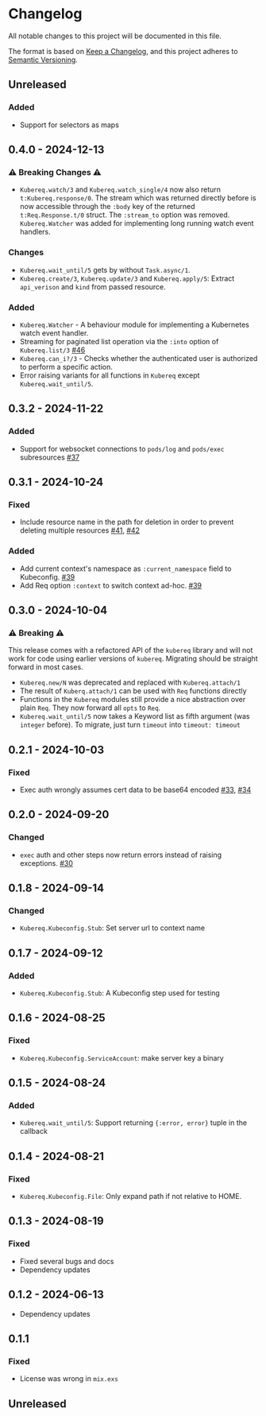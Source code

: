 # Changelog

All notable changes to this project will be documented in this file.

The format is based on [Keep a Changelog](https://keepachangelog.com/en/1.0.0/),
and this project adheres to [Semantic Versioning](https://semver.org/spec/v2.0.0.html).

## Unreleased

### Added

- Support for selectors as maps

<!-- Add your changelog entry to the relevant subsection -->

<!-- ### Added | Changed | Deprecated | Removed | Fixed | Security -->

<!--------------------- Don't add new entries after this line --------------------->

## 0.4.0 - 2024-12-13

### ⚠️ Breaking Changes ⚠️

- `Kubereq.watch/3` and `Kubereq.watch_single/4` now also return `t:Kubereq.response/0`.
  The stream which was returned directly before is now accessible through the `:body`
  key of the returned `t:Req.Response.t/0` struct. The `:stream_to` option was removed.
  `Kubereq.Watcher` was added for implementing long running watch event handlers.

### Changes

- `Kubereq.wait_until/5` gets by without `Task.async/1`.
- `Kubereq.create/3`, `Kubereq.update/3` and `Kubereq.apply/5`: Extract `api_verison` and `kind` from passed resource.

### Added

- `Kubereq.Watcher` - A behaviour module for implementing a Kubernetes watch event handler.
- Streaming for paginated list operation via the `:into` option of `Kubereq.list/3`
  [#46](https://github.com/mruoss/kubereq/pull/46)
- `Kubereq.can_i?/3` - Checks whether the authenticated user is authorized to perform a specific action.
- Error raising variants for all functions in `Kubereq` except `Kubereq.wait_until/5`.

## 0.3.2 - 2024-11-22

### Added

- Support for websocket connections to `pods/log` and `pods/exec` subresources [#37](https://github.com/mruoss/kubereq/pull/37)

## 0.3.1 - 2024-10-24

### Fixed

- Include resource name in the path for deletion in order to prevent deleting multiple resources [#41](https://github.com/mruoss/kubereq/issues/41), [#42](https://github.com/mruoss/kubereq/pull/42)

### Added

- Add current context's namespace as `:current_namespace` field to Kubeconfig. [#39](https://github.com/mruoss/kubereq/pull/39)
- Add Req option `:context` to switch context ad-hoc. [#39](https://github.com/mruoss/kubereq/pull/39)

## 0.3.0 - 2024-10-04

### ⚠️ Breaking ⚠️

This release comes with a refactored API of the `kubereq` library and will not
work for code using earlier versions of `kubereq`. Migrating should be straight
forward in most cases.

- `Kubereq.new/N` was deprecated and replaced with `Kubereq.attach/1`
- The result of `Kuberq.attach/1` can be used with `Req` functions directly
- Functions in the `Kubereq` modules still provide a nice abstraction over plain
  `Req`. They now forward all `opts` to `Req`.
- `Kubereq.wait_until/5` now takes a Keyword list as fifth argument (was
  `integer` before). To migrate, just turn `timeout` into `timeout: timeout`

## 0.2.1 - 2024-10-03

### Fixed

- Exec auth wrongly assumes cert data to be base64 encoded [#33](https://github.com/mruoss/kubereq/issues/33), [#34](https://github.com/mruoss/kubereq/pull/34)

## 0.2.0 - 2024-09-20

### Changed

- `exec` auth and other steps now return errors instead of raising exceptions. [#30](https://github.com/mruoss/kubereq/pull/30)

## 0.1.8 - 2024-09-14

### Changed

- `Kubereq.Kubeconfig.Stub`: Set server url to context name

## 0.1.7 - 2024-09-12

### Added

- `Kubereq.Kubeconfig.Stub`: A Kubeconfig step used for testing

## 0.1.6 - 2024-08-25

### Fixed

- `Kubereq.Kubeconfig.ServiceAccount`: make server key a binary

## 0.1.5 - 2024-08-24

### Added

- `Kubereq.wait_until/5`: Support returning `{:error, error}` tuple in the callback

## 0.1.4 - 2024-08-21

### Fixed

- `Kubereq.Kubeconfig.File`: Only expand path if not relative to HOME.

## 0.1.3 - 2024-08-19

### Fixed

- Fixed several bugs and docs
- Dependency updates

## 0.1.2 - 2024-06-13

- Dependency updates

## 0.1.1

### Fixed

- License was wrong in `mix.exs`

## Unreleased

<!-- Add your changelog entry to the relevant subsection -->

<!-- ### Added | Changed | Deprecated | Removed | Fixed | Security -->

<!-- No new entries below this line! -->

